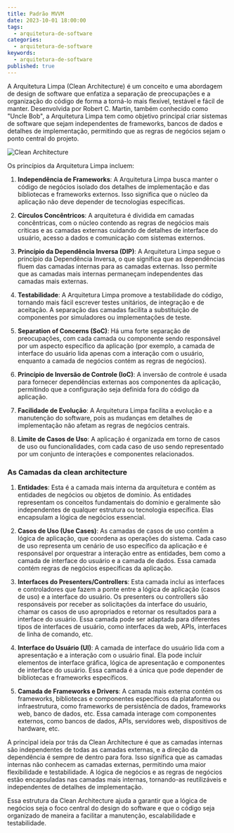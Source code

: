 ```yaml
---
title: Padrão MVVM
date: 2023-10-01 18:00:00
tags:
  - arquitetura-de-software
categories:
  - arquitetura-de-software
keywords:
  - arquitetura-de-software
published: true
---
```

A Arquitetura Limpa (Clean Architecture) é um conceito e uma abordagem de design de software que enfatiza a separação de preocupações e a organização do código de forma a torná-lo mais flexível, testável e fácil de manter. Desenvolvida por Robert C. Martin, também conhecido como "Uncle Bob", a Arquitetura Limpa tem como objetivo principal criar sistemas de software que sejam independentes de frameworks, bancos de dados e detalhes de implementação, permitindo que as regras de negócios sejam o ponto central do projeto.

![Clean Architecture](../images/CleanArchitecture.jpg)

Os princípios da Arquitetura Limpa incluem:

1. **Independência de Frameworks**: A Arquitetura Limpa busca manter o código de negócios isolado dos detalhes de implementação e das bibliotecas e frameworks externos. Isso significa que o núcleo da aplicação não deve depender de tecnologias específicas.

2. **Círculos Concêntricos**: A arquitetura é dividida em camadas concêntricas, com o núcleo contendo as regras de negócios mais críticas e as camadas externas cuidando de detalhes de interface do usuário, acesso a dados e comunicação com sistemas externos.

3. **Princípio da Dependência Inversa (DIP)**: A Arquitetura Limpa segue o princípio da Dependência Inversa, o que significa que as dependências fluem das camadas internas para as camadas externas. Isso permite que as camadas mais internas permaneçam independentes das camadas mais externas.

4. **Testabilidade**: A Arquitetura Limpa promove a testabilidade do código, tornando mais fácil escrever testes unitários, de integração e de aceitação. A separação das camadas facilita a substituição de componentes por simuladores ou implementações de teste.

5. **Separation of Concerns (SoC)**: Há uma forte separação de preocupações, com cada camada ou componente sendo responsável por um aspecto específico da aplicação (por exemplo, a camada de interface do usuário lida apenas com a interação com o usuário, enquanto a camada de negócios contém as regras de negócios).

6. **Princípio de Inversão de Controle (IoC)**: A inversão de controle é usada para fornecer dependências externas aos componentes da aplicação, permitindo que a configuração seja definida fora do código da aplicação.

7. **Facilidade de Evolução**: A Arquitetura Limpa facilita a evolução e a manutenção do software, pois as mudanças em detalhes de implementação não afetam as regras de negócios centrais.

8. **Limite de Casos de Uso**: A aplicação é organizada em torno de casos de uso ou funcionalidades, com cada caso de uso sendo representado por um conjunto de interações e componentes relacionados.

### As Camadas da clean architecture

1. **Entidades**: Esta é a camada mais interna da arquitetura e contém as entidades de negócios ou objetos de domínio. As entidades representam os conceitos fundamentais do domínio e geralmente são independentes de qualquer estrutura ou tecnologia específica. Elas encapsulam a lógica de negócios essencial.

2. **Casos de Uso (Use Cases)**: As camadas de casos de uso contêm a lógica de aplicação, que coordena as operações do sistema. Cada caso de uso representa um cenário de uso específico da aplicação e é responsável por orquestrar a interação entre as entidades, bem como a camada de interface do usuário e a camada de dados. Essa camada contém regras de negócios específicas da aplicação.

3. **Interfaces do Presenters/Controllers**: Esta camada inclui as interfaces e controladores que fazem a ponte entre a lógica de aplicação (casos de uso) e a interface do usuário. Os presenters ou controllers são responsáveis por receber as solicitações da interface do usuário, chamar os casos de uso apropriados e retornar os resultados para a interface do usuário. Essa camada pode ser adaptada para diferentes tipos de interfaces de usuário, como interfaces da web, APIs, interfaces de linha de comando, etc.

4. **Interface do Usuário (UI)**: A camada de interface do usuário lida com a apresentação e a interação com o usuário final. Ela pode incluir elementos de interface gráfica, lógica de apresentação e componentes de interface do usuário. Essa camada é a única que pode depender de bibliotecas e frameworks específicos.

5. **Camada de Frameworks e Drivers**: A camada mais externa contém os frameworks, bibliotecas e componentes específicos da plataforma ou infraestrutura, como frameworks de persistência de dados, frameworks web, banco de dados, etc. Essa camada interage com componentes externos, como bancos de dados, APIs, servidores web, dispositivos de hardware, etc.


A principal ideia por trás da Clean Architecture é que as camadas internas são independentes de todas as camadas externas, e a direção da dependência é sempre de dentro para fora. Isso significa que as camadas internas não conhecem as camadas externas, permitindo uma maior flexibilidade e testabilidade. A lógica de negócios e as regras de negócios estão encapsuladas nas camadas mais internas, tornando-as reutilizáveis e independentes de detalhes de implementação.

Essa estrutura da Clean Architecture ajuda a garantir que a lógica de negócios seja o foco central do design do software e que o código seja organizado de maneira a facilitar a manutenção, escalabilidade e testabilidade.